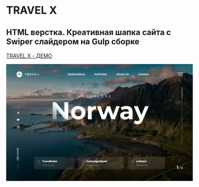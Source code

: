 # TRAVEL X

## HTML верстка. Креативная шапка сайта с Swiper слайдером на Gulp сборке

[TRAVEL X - ДЕМО](https://xxxrepaprika.github.io/TRAVEL-X/)

![Текст описания](docs/img/DEMO_SCREEN.jpg)
